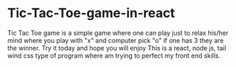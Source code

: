 # Tic-Tac-Toe-game-in-react
Tic Tac Toe game is a simple game where one can play just to relax his/her mind where you play with "x" and computer pick "o" if one has 3 they are the winner. Try it today and hope you will enjoy
This is a react, node js, tail wind css type of program where am trying to perfect my front end skills.
